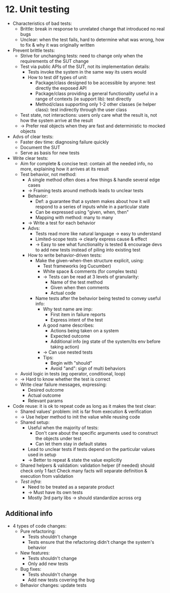 # 12. Unit testing
- Characteristics of bad tests:
  - Brittle: break in response to unrelated change that introduced no real bugs
  - Unclear: when the test fails, hard to determine what was wrong, how to fix & why it was originally written
- Prevent brittle tests:
  - Strive for unchanging tests: need to change only when the requirements of the SUT change
  - Test via public APIs of the SUT, not its implementation details:
    - Tests invoke the system in the same way its users would
    - How to test dif types of unit:
      - Package/class designed to be accessible by anyone: test directly the exposed API
      - Package/class providing a general functionality useful in a range of contexts (ie support lib): test directly
      - Method/class supporting only 1-2 other classes (ie helper class): test indirectly through the user class
  - Test state, not interactions: users only care what the result is, not how the system arrive at the result
  - -> Prefer real objects when they are fast and deterministic to mocked objects
- Advs of clear tests:
  - Faster dev time: diagnosing failure quickly
  - Document the SUT
  - Serve as basis for new tests
- Write clear tests:
  - Aim for complete & concise test: contain all the needed info, no more, explaining how it arrives at its result
  - Test behavior, not method:
    - A single method often does a few things & handle several edge cases
    - -> Framing tests around methods leads to unclear tests
    - Behavior:
      - Def: a guarantee that a system makes about how it will respond to a series of inputs while in a particular state
      - Can be expressed using "given, when, then"
      - Mapping with method: many to many
    - -> Write a test for each behavior
    - Advs:
      - Tests read more like natural language -> easy to understand
      - Limited-scope tests -> clearly express cause & effect
      - -> Easy to see what functionality is tested & encourage devs to add new tests instead of piling into existing test
    - How to write behavior-driven tests:
      - Make the given-when-then structure explicit, using:
        - Test frameworks (eg Cucumber)
        - White space & comments (for complex tests)
        - -> Tests can be read at 3 levels of granularity:
          - Name of the test method
          - Given when then comments
          - Actual code
      - Name tests after the behavior being tested to convey useful info:
        - Why test name are imp:
          - First item in failure reports
          - Express intent of the test
        - A good name describes:
          - Actions being taken on a system
          - Expected outcome
          - Additional info (eg state of the system/its env before taking action)
        - -> Can use nested tests
        - Tips:
          - Begin with "should"
          - Avoid "and": sign of multi behaviors
  - Avoid logic in tests (eg operator, conditional, loop)
  - -> Hard to know whether the test is correct
  - Write clear failure messages, expressing:
    - Desired outcome
    - Actual outcome
    - Relevant params
- Code reuse: it is ok to repeat code as long as it makes the test clear:
  - Shared values' problem: init is far from execution & verification
  - -> Use helper method to init the value while reusing code
  - Shared setup:
    - Useful when the majority of tests:
      - Don't care about the specific arguments used to construct the objects under test
      - Can let them stay in default states
    - Lead to unclear tests if tests depend on the particular values used in setup
    - -> Better to repeat & state the value explicitly
  - Shared helpers & validation: validation helper (if needed) should check only 1 fact
  Check many facts will separate definition & execution from validation
  - *Test infra*:
    - Need to be treated as a separate product
    - -> Must have its own tests
    - Mostly 3rd party libs -> should standardize across org
## Additional info
- 4 types of code changes:
  - Pure refactoring:
    - Tests shouldn't change
    - Tests ensure that the refactoring didn't change the system's behavior
  - New features:
    - Tests shouldn't change
    - Only add new tests
  - Bug fixes:
    - Tests shouldn't change
    - Add new tests covering the bug
  - Behavior changes: update tests